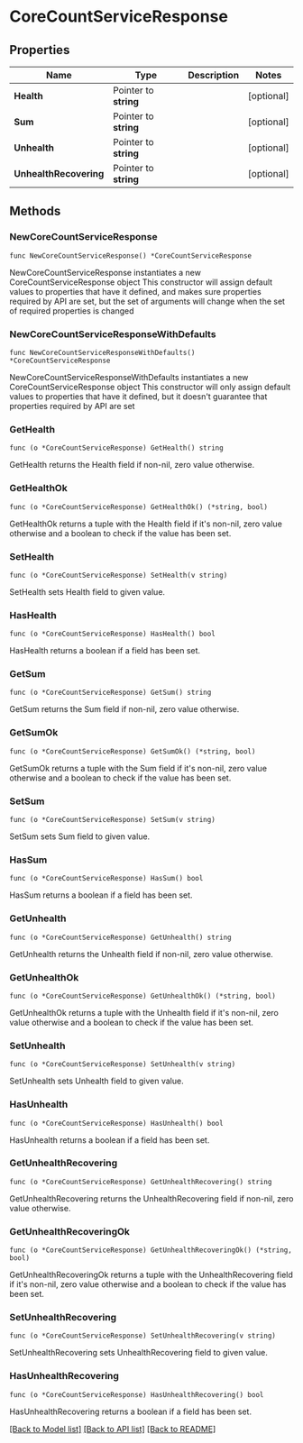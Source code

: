 # CoreCountServiceResponse

## Properties

Name | Type | Description | Notes
------------ | ------------- | ------------- | -------------
**Health** | Pointer to **string** |  | [optional] 
**Sum** | Pointer to **string** |  | [optional] 
**Unhealth** | Pointer to **string** |  | [optional] 
**UnhealthRecovering** | Pointer to **string** |  | [optional] 

## Methods

### NewCoreCountServiceResponse

`func NewCoreCountServiceResponse() *CoreCountServiceResponse`

NewCoreCountServiceResponse instantiates a new CoreCountServiceResponse object
This constructor will assign default values to properties that have it defined,
and makes sure properties required by API are set, but the set of arguments
will change when the set of required properties is changed

### NewCoreCountServiceResponseWithDefaults

`func NewCoreCountServiceResponseWithDefaults() *CoreCountServiceResponse`

NewCoreCountServiceResponseWithDefaults instantiates a new CoreCountServiceResponse object
This constructor will only assign default values to properties that have it defined,
but it doesn't guarantee that properties required by API are set

### GetHealth

`func (o *CoreCountServiceResponse) GetHealth() string`

GetHealth returns the Health field if non-nil, zero value otherwise.

### GetHealthOk

`func (o *CoreCountServiceResponse) GetHealthOk() (*string, bool)`

GetHealthOk returns a tuple with the Health field if it's non-nil, zero value otherwise
and a boolean to check if the value has been set.

### SetHealth

`func (o *CoreCountServiceResponse) SetHealth(v string)`

SetHealth sets Health field to given value.

### HasHealth

`func (o *CoreCountServiceResponse) HasHealth() bool`

HasHealth returns a boolean if a field has been set.

### GetSum

`func (o *CoreCountServiceResponse) GetSum() string`

GetSum returns the Sum field if non-nil, zero value otherwise.

### GetSumOk

`func (o *CoreCountServiceResponse) GetSumOk() (*string, bool)`

GetSumOk returns a tuple with the Sum field if it's non-nil, zero value otherwise
and a boolean to check if the value has been set.

### SetSum

`func (o *CoreCountServiceResponse) SetSum(v string)`

SetSum sets Sum field to given value.

### HasSum

`func (o *CoreCountServiceResponse) HasSum() bool`

HasSum returns a boolean if a field has been set.

### GetUnhealth

`func (o *CoreCountServiceResponse) GetUnhealth() string`

GetUnhealth returns the Unhealth field if non-nil, zero value otherwise.

### GetUnhealthOk

`func (o *CoreCountServiceResponse) GetUnhealthOk() (*string, bool)`

GetUnhealthOk returns a tuple with the Unhealth field if it's non-nil, zero value otherwise
and a boolean to check if the value has been set.

### SetUnhealth

`func (o *CoreCountServiceResponse) SetUnhealth(v string)`

SetUnhealth sets Unhealth field to given value.

### HasUnhealth

`func (o *CoreCountServiceResponse) HasUnhealth() bool`

HasUnhealth returns a boolean if a field has been set.

### GetUnhealthRecovering

`func (o *CoreCountServiceResponse) GetUnhealthRecovering() string`

GetUnhealthRecovering returns the UnhealthRecovering field if non-nil, zero value otherwise.

### GetUnhealthRecoveringOk

`func (o *CoreCountServiceResponse) GetUnhealthRecoveringOk() (*string, bool)`

GetUnhealthRecoveringOk returns a tuple with the UnhealthRecovering field if it's non-nil, zero value otherwise
and a boolean to check if the value has been set.

### SetUnhealthRecovering

`func (o *CoreCountServiceResponse) SetUnhealthRecovering(v string)`

SetUnhealthRecovering sets UnhealthRecovering field to given value.

### HasUnhealthRecovering

`func (o *CoreCountServiceResponse) HasUnhealthRecovering() bool`

HasUnhealthRecovering returns a boolean if a field has been set.


[[Back to Model list]](../README.md#documentation-for-models) [[Back to API list]](../README.md#documentation-for-api-endpoints) [[Back to README]](../README.md)


